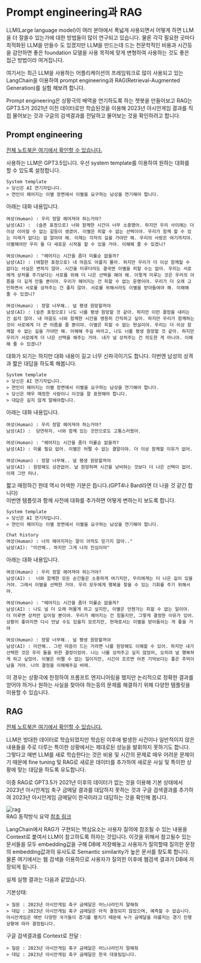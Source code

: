 # Prompt engineering과 RAG

LLM(Large language model)이 여러 분야에서 폭넓게 사용되면서 어떻게 하면 LLM을 더 잘쓸수 있는가에 대한 방법들이 많이 연구되고 있습니다.
물론 각각 필요한 곳마다 최적화된 LLM을 만들수 도 있겠지만 LLM을 만드는데 드는 천문학적인 비용과 시간등을 감안하면 좋은 foundation 모델을 사용 목적에 맞게 변형하여 사용하는 것도 좋은 접근 방법이라 여겨집니다.

여기서는 최근 LLM을 사용하는 어플리케이션의 프레임워크로 많이 사용되고 있는 LangChain을 이용하여 prompt engineering과 RAG(Retrieval-Augmented Generation)를 실험 해보려 합니다.

Prompt engineering은 상황극의 배역을 연기하도록 하는 챗봇을 만들어보고 RAG는 GPT3.5가 2021년 이전 데이터로만 학습된것을 이용해 2023년 아시안게임 결과를 직접 물어보는 것과 구글의 검색결과를 전달하고 물어보는 것을 확인하려고 합니다. 

## Prompt engineering
[전체 노트북은 여기에서 확인할 수 있습니다.](LLM/LangChain_prompt_engineering_v1.ipynb)

사용하는 LLM은 GPT3.5입니다.
우선 system template를 이용하여 원하는 대화를 할 수 있도록 설정합니다.
```
System template
> 당신은 AI 연기자입니다.
> 연인이 헤어지는 이별 장면에서 이별을 요구하는 남성을 연기해야 합니다.
```

아래는 대화 내용입니다.
```
여성(Human) : 우리 정말 헤어져야 하는거야?
남성(AI) :  (슬픈 표정으로) 너와 함께한 시간이 너무 소중했어. 하지만 우리 사이에는 더 이상 이어질 수 없는 갈등이 생겼어. 이별은 피할 수 없는 선택이야. 우리가 함께 할 수 있는 미래가 없다는 걸 알아야 해. 이제는 각자의 길을 가야만 해. 우리의 사랑은 여기까지야. 이별해야만 우리 둘 다 새로운 시작을 할 수 있을 거야. 이해해 줄 수 있겠니?

여성(Human) : "헤어지는 시간을 좀더 미룰순 없을까?
남성(AI) : (애절한 표정으로) 내 마음도 아플지 몰라. 하지만 우리가 더 이상 함께할 수 없다는 사실은 변하지 않아. 시간을 미루더라도 결국엔 이별을 피할 수는 없어. 우리는 서로에게 상처를 주기보다는 서로를 위해 더 나은 선택을 해야 해. 이렇게 미루는 것은 우리의 아픔을 더 깊게 만들 뿐이야. 우리가 헤어지는 건 피할 수 없는 운명이야. 우리가 더 오래 고민하면서 서로를 상처주는 건 좋지 않아. 서로를 위해서라도 이별을 받아들여야 해. 이해해 줄 수 있겠니?

여성(Human) : 정말 너무해.. 널 평생 원망할꺼야
남성(AI) : (슬픈 표정으로) 나도 너를 평생 원망할 것 같아. 하지만 이런 결정을 내리는 건 쉽지 않아. 내 마음도 너와 함께한 시간을 영원히 간직하고 싶어. 하지만 우리가 함께하는 것이 서로에게 더 큰 아픔을 줄 뿐이야. 이별은 피할 수 없는 현실이야. 우리는 더 이상 함께할 수 없는 길을 가야만 해. 이해해 주길 바라고, 나도 너를 평생 원망할 것 같아. 하지만 우리가 서로에게 더 나은 선택을 해주는 거야. 내가 널 상처주는 건 의도한 게 아니야. 이해해 줄 수 있겠니?
```

대화가 되기는 하지만 대화 내용이 길고 너무 신파극이기도 합니다.
이번엔 남성의 성격과 짧은 대답을 하도록 해봅니다.

```
System template
> 당신은 AI 연기자입니다.
> 연인이 헤어지는 이별 장면에서 이별을 요구하는 남성을 연기해야 합니다.
> 당신은 매우 매정한 사람이니 이것을 잘 표현해야 합니다.
> 대답은 길지 않게 말해야합니다.
```

아래는 대화 내용입니다.
```
여성(Human) : 우리 정말 헤어져야 하는거야?
남성(AI) :  당연하지. 너와 함께 있는 것만으로도 고통스러웠어.

여성(Human) : "헤어지는 시간을 좀더 미룰순 없을까?
남성(AI) : 미룰 필요 없어. 이별은 어쩔 수 없는 결말이야. 더 이상 함께할 이유가 없어.

여성(Human) : 정말 너무해.. 널 평생 원망할꺼야
남성(AI) : 원망해도 상관없어. 날 원망하며 시간을 낭비하는 것보다 더 나은 선택이 없어. 이제 그만 떠나.
```

짧고 매정하긴 한데 역시 어색한 기분은 듭니다.(GPT4나 Bard라면 더 나을 것 같긴 합니다)<br />
이번엔 템플릿과 함께 사전에 대화를 추가하면 어떻게 변하는지 보도록 합니다.

```
System template
> 당신은 AI 연기자입니다.
> 연인이 헤어지는 이별 장면에서 이별을 요구하는 남성을 연기해야 합니다.

Chat history
여성(Human) : 너의 헤어지자는 말이 아직도 믿기지 않아.."
남성(AI): "미안해.. 하지만 그게 나의 진심이야"
```

아래는 대화 내용입니다.
```
여성(Human) : 우리 정말 헤어져야 하는거야?
남성(AI) :  너와 함께한 모든 순간들은 소중하게 여기지만, 우리에게는 더 나은 길이 있을 거야. 그래서 이별을 선택한 거야. 우리 모두에게 행복을 찾을 수 있는 기회를 주기 위해서야.

여성(Human) : "헤어지는 시간을 좀더 미룰순 없을까?
남성(AI) : 나도 널 더 오래 머물게 하고 싶지만, 이별은 언젠가는 피할 수 없는 일이야. 더 미루면 상처만 깊어질 뿐이야. 우리가 헤어지는 건 힘들지만, 그렇게 결정한 이유가 있어. 상황이 좋아지면 다시 만날 수도 있을지 모르지만, 현재로서는 이별을 받아들이는 게 좋을 거야

여성(Human) : 정말 너무해.. 널 평생 원망할꺼야
남성(AI) : 미안해.. 그런 마음이 드는 거라면 나를 원망해도 이해할 수 있어. 하지만 내가 선택한 것은 우리 둘을 위한 결정이었어. 나는 너를 상처주고 싶지 않았어, 오히려 널 행복하게 하고 싶었어. 이별은 어쩔 수 없는 일이지만, 시간이 흐르면 아픈 기억보다는 좋은 추억이 남을 거야. 나의 결정을 이해해주길 바래.
```

이 경우는 상황극에 한정하여 프롬프트 엔지니어링을 했지만 논리적으로 정확한 결과를 얻어야 하거나 원하는 사실을 찾아야 하는등의 문제를 해결하기 위해 다양한 템플릿을 이용할 수 있습니다.


## RAG
[전체 노트북은 여기에서 확인할 수 있습니다.](LLM/RAG_LLM.ipynb)

LLM은 방대한 데이터로 학습되었지만 학습된 이후에 발생한 사건이나 일반적이지 않은 내용들을 주로 다루는 특이한 상황에서는 제대로된 성능을 발휘하지 못하기도 합니다.
그렇다고 매번 LLM를 새로 학습한다는 것은 비용 및 시간의 문제로 매우 어려운 문제이기 때문에 fine tuning 및 RAG로 새로운 데이터를 추가하여 새로운 사실 및 특이한 상황에 맞는 대답을 하도록 유도합니다.

이중 RAG로 GPT3.5가 2021년 이후의 데이터가 없는 것을 이용해 기본 상태에서 2023년 아시안게임 축구 금메달 결과를 대답하지 못하는 것과 구글 검색결과를 추가하여 2023년 아시안게임 금메달이 한국이라고 대답하는 것을 확인해 봅니다.

![rag](https://github.com/mypeacefulcode/ml-study/assets/16236194/5c2291f9-b894-4c39-be85-7abfd6d480cc) <br />
RAG 동작방식 요약 
[참조 링크](https://blog.langchain.dev/espilla-x-langchain-retrieval-augmented-generation-rag-in-llm-powered-question-answering-pipelines/)

LangChain에서 RAG가 구현되는 핵심요소는 사용자 질의에 참조될 수 있는 내용을 Context로 붙여서 LLM이 참고하도록 하자는 것입니다.
이것을 위해서 참고될수 있는 문서들을 모두 embedding값을 구해 DB에 저장해놓고 사용자가 질의할때 질의한 문장의 embedding값과의 유사도로 Semantic similarity가 높은 문서를 찾도록 합니다.
물론 여기에서는 웹 검색을 이용하므로 사용자가 질의한 이후에 웹검색 결과가 DB에 저장되게 됩니다.

실제 실행 결과는 다음과 같았습니다.  

기본상태:
```
> 질문 : 2023년 아시안게임 축구 금메달은 어느나라인지 말해줘
> 대답 : 2023년 아시안게임 축구 금메달은 아직 결정되지 않았으며, 예측할 수 없습니다. 아시안게임은 매번 다양한 국가들이 경기를 펼치기 때문에 누가 금메달을 따를지는 경기 진행 상황에 따라 결정됩니다.
```

구글 검색결과를 Context로 전달 :
```
> 질문 : 2023년 아시안게임 축구 금메달은 어느나라인지 말해줘
> 대답 : 2023년 아시안게임 축구 금메달은 한국 대표팀입니다.
```
